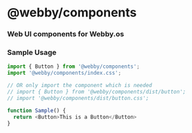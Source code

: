 # @webby/components

### Web UI components for Webby.os

### Sample Usage

```js
import { Button } from '@webby/components';
import '@webby/components/index.css';

// OR only import the component which is needed
// import { Button } from '@webby/components/dist/button';
// import '@webby/components/dist/button.css';

function Sample() {
  return <Button>This is a Button</Button>
}
```
